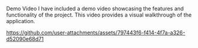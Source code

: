 Demo Video
I have included a demo video showcasing the features and functionality of the project. This video provides a visual walkthrough of the application.

https://github.com/user-attachments/assets/797443f6-f414-4f7a-a326-d52090e68d71

